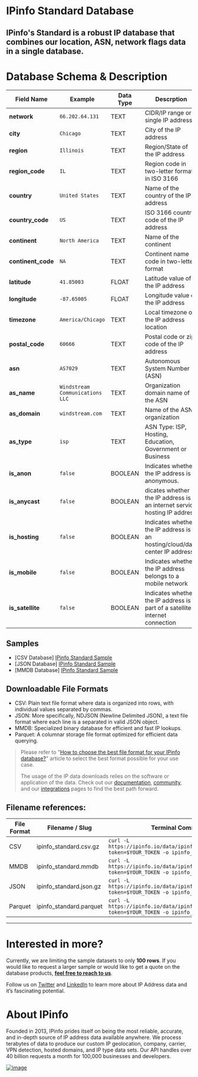 # IPinfo Standard Database

## IPinfo's Standard is a robust IP database that combines our location, ASN, network flags data in a single database.

# Database Schema & Description

| Field Name         | Example                         | Data Type | Descrption                                                                  |
|--------------------|---------------------------------|-----------|-----------------------------------------------------------------------------|
| **network**        | `66.202.64.131`                 | TEXT      | CIDR/IP range or single IP address                                          |
| **city**           | `Chicago`                       | TEXT      | City of the IP address                                                      |
| **region**         | `Illinois`                      | TEXT      | Region/State of the IP address                                              |
| **region_code**    | `IL`                            | TEXT      | Region code in two-letter format in ISO 3166                                |
| **country**        | `United States`                 | TEXT      | Name of the country of the IP address                                       |
| **country_code**   | `US`                            | TEXT      | ISO 3166 country code of the IP address                                     |
| **continent**      | `North America`                 | TEXT      | Name of the continent                                                       |
| **continent_code** | `NA`                            | TEXT      | Continent name code in two-letter format                                    |
| **latitude**       | `41.85003`                      | FLOAT     | Latitude value of the IP address                                            |
| **longitude**      | `-87.65005`                     | FLOAT     | Longitude value of the IP address                                           |
| **timezone**       | `America/Chicago`               | TEXT      | Local timezone of the IP address location                                   |
| **postal_code**    | `60666`                         | TEXT      | Postal code or zip code of the IP address                                   |
| **asn**            | `AS7029`                        | TEXT      | Autonomous System Number (ASN)                                              |
| **as_name**        | `Windstream Communications LLC` | TEXT      | Organization domain name of the ASN                                         |
| **as_domain**      | `windstream.com`                | TEXT      | Name of the ASN organization                                                |
| **as_type**        | `isp`                           | TEXT      | ASN Type: ISP, Hosting, Education, Government or Business                   |
| **is_anon**        | `false`                         | BOOLEAN   | Indicates whether the IP address is anonymous.                              |
| **is_anycast**     | `false`                         | BOOLEAN   | dicates whether the IP address is an internet service hosting IP address    |
| **is_hosting**     | `false`                         | BOOLEAN   | Indicates whether the IP address is an hosting/cloud/data center IP address |
| **is_mobile**      | `false`                         | BOOLEAN   | Indicates whether the IP address belongs to a mobile network                |
| **is_satellite**   | `false`                         | BOOLEAN   | Indicates whether the IP address is part of a satellite internet connection |



## Samples

- [CSV Database] [IPinfo Standard Sample](/IPinfo%20Standard/ipinfo_standard_sample.csv)
- [JSON Database] [IPinfo Standard Sample](/IPinfo%20Standard/ipinfo_standard_sample.json)
- [MMDB Database] [IPinfo Standard Sample](/IPinfo%20Standard/ipinfo_standard_sample.mmdb)

## Downloadable File Formats

- CSV: Plain text file format where data is organized into rows, with individual values separated by commas.
- JSON: More specifically, NDJSON (Newline Delimited JSON), a text file format where each line is a separated in valid JSON object.
- MMDB: Specialized binary database for efficient and fast IP lookups.
- Parquet: A columnar storage file format optimized for efficient data querying.

> Please refer to "[How to choose the best file format for your IPinfo database?](https://ipinfo.io/blog/ipinfo-database-formats/)" article to select the best format possible for your use case.
>
> The usage of the IP data downloads relies on the software or application of the data. Check out our [documentation](https://ipinfo.io/developers/database-download), [community](https://community.ipinfo.io/c/docs/8), and our [integrations](https://ipinfo.io/integrations) pages to find the best path forward.

## Filename references:

| File Format | Filename / Slug        | Terminal Command                                                                                    |
|-------------|------------------------|-----------------------------------------------------------------------------------------------------|
| CSV         | ipinfo_standard.csv.gz  | `curl -L https://ipinfo.io/data/ipinfo_standard.csv.gz?token=$YOUR_TOKEN -o ipinfo_standard.csv.gz`   |
| MMDB        | ipinfo_standard.mmdb    | `curl -L https://ipinfo.io/data/ipinfo_standard.mmdb?token=$YOUR_TOKEN -o ipinfo_standard.mmdb`       |
| JSON        | ipinfo_standard.json.gz | `curl -L https://ipinfo.io/data/ipinfo_standard.json.gz?token=$YOUR_TOKEN -o ipinfo_standard.json.gz` |
| Parquet     | ipinfo_standard.parquet | `curl -L https://ipinfo.io/data/ipinfo_standard.parquet?token=$YOUR_TOKEN -o ipinfo_standard.parquet` |

---

# Interested in more?

Currently, we are limiting the sample datasets to only **100 rows**. If you would like to request a larger sample or would like to get a quote on the database products, **[feel free to reach to us](https://ipinfo.io/products/ip-database-download#request_form)**.

Follow us on [Twitter](https://twitter.com/ipinfo) and [LinkedIn](https://www.linkedin.com/company/ipinfo/) to learn more about IP Address data and it’s fascinating potential.

# About IPinfo

Founded in 2013, IPinfo prides itself on being the most reliable, accurate, and in-depth source of IP address data available anywhere. We process terabytes of data to produce our custom IP geolocation, company, carrier, VPN detection, hosted domains, and IP type data sets. Our API handles over 40 billion requests a month for 100,000 businesses and developers.

[![image](https://avatars3.githubusercontent.com/u/15721521?s=128&u=7bb7dde5c4991335fb234e68a30971944abc6bf3&v=4)](https://ipinfo.io/)